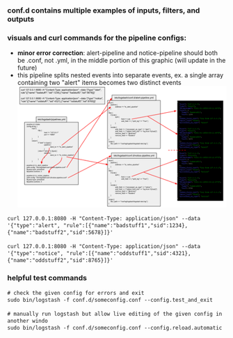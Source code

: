 ### conf.d contains multiple examples of inputs, filters, and outputs

### visuals and curl commands for the pipeline configs:
- **minor error correction**: alert-pipeline and notice-pipeline should both be .conf, not .yml, in the middle portion of this graphic (will update in the future)
- this pipeline splits nested events into separate events, ex. a single array containing two "alert" items becomes two distinct events
![logstash-pipeline-map.png](https://github.com/bonifield/helpers/raw/master/logstash/logstash-pipeline-map.png)
```
curl 127.0.0.1:8080 -H "Content-Type: application/json" --data '{"type":"alert", "rule":[{"name":"badstuff1","sid":1234},{"name":"badstuff2","sid":5678}]}'

curl 127.0.0.1:8080 -H "Content-Type: application/json" --data '{"type":"notice", "rule":[{"name":"oddstuff1","sid":4321},{"name":"oddstuff2","sid":8765}]}'
```

### helpful test commands
```
# check the given config for errors and exit
sudo bin/logstash -f conf.d/someconfig.conf --config.test_and_exit

# manually run logstash but allow live editing of the given config in another windo
sudo bin/logstash -f conf.d/someconfig.conf --config.reload.automatic
```
